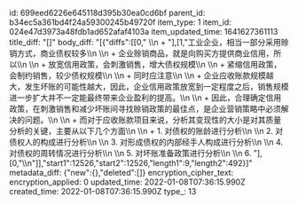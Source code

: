 id: 699eed6226e645118d395b30ea0cd6bf
parent_id: b34ec5a361bd4f24a59300245b49720f
item_type: 1
item_id: 024e47d3973a48fdb1ad652afaf4103a
item_updated_time: 1641627361113
title_diff: "[]"
body_diff: "[{\"diffs\":[[0,\" \\\n    + \"],[1,\"工业企业，相当一部分采用赊销方式，商业债权较多\\\n  \\\n  + 企业赊销商品，就是向购买方提供商业信用，所以\\\n    \\\n    + 放宽信用政策，会刺激销售，增大债权规模\\\n    \\\n    + 紧缩信用政策，会制约销售，较少债权规模\\\n  \\\n  + 同时应注意\\\n    \\\n    + 企业应收账款规模越大，发生坏账的可能性越大，因此，企业信用政策放宽到一定程度之后，销售规模进一步扩大并不一定能最终带来企业盈利的提高。\\\n    \\\n    + 因此，合理确定信用政策，在刺激销售和减少坏账间寻找赊销政策的最佳点，是企业营销策略中必须解决的问题。\\\n    \\\n    + 而对于应收账款项目来说，分析其变现性的大小是对其质量分析的关键，主要从以下几个方面\\\n    \\\n    + 1. 对债权的账龄进行分析\\\n      \\\n      2. 对债权人的构成进行分析\\\n      \\\n      3. 对形成债权的内部经手人构成进行分析\\\n      \\\n      4. 对债权的周转情况进行分析\\\n      \\\n      5. 对坏账准备政策进行分析\\\n      \\\n      6. \"],[0,\"\\\n\"]],\"start1\":12526,\"start2\":12526,\"length1\":9,\"length2\":492}]"
metadata_diff: {"new":{},"deleted":[]}
encryption_cipher_text: 
encryption_applied: 0
updated_time: 2022-01-08T07:36:15.990Z
created_time: 2022-01-08T07:36:15.990Z
type_: 13